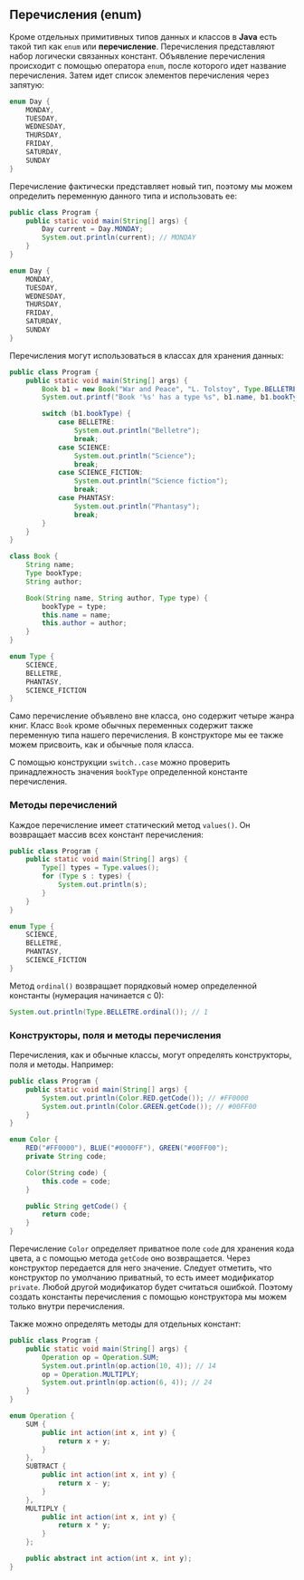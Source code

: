 ## Перечисления (enum)
Кроме отдельных примитивных типов данных и классов в **Java** есть такой тип как `enum` или **перечисление**. Перечисления представляют набор логически связанных констант. Объявление перечисления происходит с помощью оператора `enum`, после которого идет название перечисления. Затем идет список элементов перечисления через запятую:
```java
enum Day {
    MONDAY,
    TUESDAY,
    WEDNESDAY,
    THURSDAY,
    FRIDAY,
    SATURDAY,
    SUNDAY
}
```

Перечисление фактически представляет новый тип, поэтому мы можем определить переменную данного типа и использовать ее:
```java
public class Program {
    public static void main(String[] args) {
        Day current = Day.MONDAY;
        System.out.println(current); // MONDAY
    }
}

enum Day {
    MONDAY,
    TUESDAY,
    WEDNESDAY,
    THURSDAY,
    FRIDAY,
    SATURDAY,
    SUNDAY
}
```

Перечисления могут использоваться в классах для хранения данных:
```java
public class Program {
    public static void main(String[] args) {
        Book b1 = new Book("War and Peace", "L. Tolstoy", Type.BELLETRE);
        System.out.printf("Book '%s' has a type %s", b1.name, b1.bookType);

        switch (b1.bookType) {
            case BELLETRE:
                System.out.println("Belletre");
                break;
            case SCIENCE:
                System.out.println("Science");
                break;
            case SCIENCE_FICTION:
                System.out.println("Science fiction");
                break;
            case PHANTASY:
                System.out.println("Phantasy");
                break;
        }
    }
}

class Book {
    String name;
    Type bookType;
    String author;

    Book(String name, String author, Type type) {
        bookType = type;
        this.name = name;
        this.author = author;
    }
}

enum Type {
    SCIENCE,
    BELLETRE,
    PHANTASY,
    SCIENCE_FICTION
}
```

Само перечисление объявлено вне класса, оно содержит четыре жанра книг. Класс `Book` кроме обычных переменных содержит также переменную типа нашего перечисления. В конструкторе мы ее также можем присвоить, как и обычные поля класса.

С помощью конструкции `switch..case` можно проверить принадлежность значения `bookType` определенной константе перечисления.

### Методы перечислений
Каждое перечисление имеет статический метод `values()`. Он возвращает массив всех констант перечисления:
```java
public class Program {
    public static void main(String[] args) {
        Type[] types = Type.values();
        for (Type s : types) {
            System.out.println(s);
        }
    }
}

enum Type {
    SCIENCE,
    BELLETRE,
    PHANTASY,
    SCIENCE_FICTION
}
```

Метод `ordinal()` возвращает порядковый номер определенной константы (нумерация начинается с 0):
```java
System.out.println(Type.BELLETRE.ordinal()); // 1
```

### Конструкторы, поля и методы перечисления
Перечисления, как и обычные классы, могут определять конструкторы, поля и методы. Например:
```java
public class Program {
    public static void main(String[] args) {
        System.out.println(Color.RED.getCode()); // #FF0000
        System.out.println(Color.GREEN.getCode()); // #00FF00
    }
}

enum Color {
    RED("#FF0000"), BLUE("#0000FF"), GREEN("#00FF00");
    private String code;

    Color(String code) {
        this.code = code;
    }

    public String getCode() {
        return code;
    }
}
```

Перечисление `Color` определяет приватное поле `code` для хранения кода цвета, а с помощью метода `getCode` оно возвращается. Через конструктор передается для него значение. Следует отметить, что конструктор по умолчанию приватный, то есть имеет модификатор `private`. Любой другой модификатор будет считаться ошибкой. Поэтому создать константы перечисления с помощью конструктора мы можем только внутри перечисления.

Также можно определять методы для отдельных констант:
```java
public class Program {
    public static void main(String[] args) {
        Operation op = Operation.SUM;
        System.out.println(op.action(10, 4)); // 14
        op = Operation.MULTIPLY;
        System.out.println(op.action(6, 4)); // 24
    }
}

enum Operation {
    SUM {
        public int action(int x, int y) {
            return x + y;
        }
    },
    SUBTRACT {
        public int action(int x, int y) {
            return x - y;
        }
    },
    MULTIPLY {
        public int action(int x, int y) {
            return x * y;
        }
    };

    public abstract int action(int x, int y);
}
```